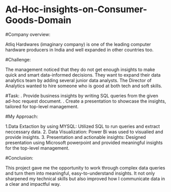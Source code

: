 # Ad-Hoc-insights-on-Consumer-Goods-Domain #

#Company overview:

Atliq Hardwares (imaginary company) is one of the leading computer hardware producers in India and well expanded in other countries too.

#Challenge:

The management noticed that they do not get enough insights to make quick and smart data-informed decisions. They want to expand their data analytics team by adding several junior data analysts.
The Director of Analytics wanted to hire someone who is good at both tech and soft skills.

#Task:
. Provide business insights by writing SQL queries from the given ad-hoc request document.
. Create a presentation to showcase the insights, tailored for top-level management.

#My Approach:

 1.Data Extaction by using MYSQL:
       Utilized SQL to run queries and extract neccessary data.
2. Data Visualization:
        Power Bi was used to visualied and provide insights.
3. Presentation and actionable insights:
        Designed presentation using Microsoft powerpoint and  provided meaningful insights for the top-level management.

#Conclusion:

This project gave me the opportunity to work through complex data queries and turn them into meaningful, easy-to-understand insights. 
It not only sharpened my technical skills but also improved how I communicate data in a clear and impactful way.



 


